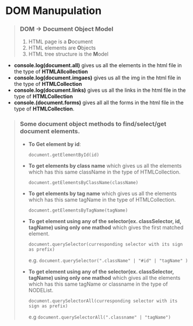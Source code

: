 # DOM Manupulation

> ### DOM -> Document Object Model
>
> 1. HTML page is a **D**ocument
> 2. HTML elements are **O**bjects
> 3. HTML tree structure is the **M**odel

- **console.log(document.all)** gives us all the elements in the html file in the type of **HTMLAllcollection**
- **console.log(document.imgaes)** gives us all the img in the html file in the type of **HTMLCollection**
- **console.log(document.links)** gives us all the links in the html file in the type of **HTMLCollection**
- **console.(document.forms)** gives all all the forms in the html file in the type of **HTMLCollection**.

> ### Some document object methods to find/select/get document elements.
>
> - **To Get element by id**:
>
>   `document.getElementById(id)`
>
> - **To get elements by class name** which gives us all the elements which has this same className in the type of HTMLCollection.
>
>   `document.getElementsByClassName(className)`
>
> - **To get elements by tag name** which gives us all the elements which has this same tagName in the type of HTMLCollection.
>
>   `document.getElementsByTagName(tagName)`
>
> - **To get element using any of the selector(ex. classSelector, id, tagName) using only one mathod** which gives the first matched element.
>
>   `document.querySelector(curresponding selector with its sign as prefix)`
>
>   e.g. `document.querySelector(".className" | "#id" | "tagName" )`
>
> - **To get element using any of the selector(ex. classSelector, tagName) using only one mathod** which gives all the elements which has this same tagName or classname in the type of NODEList.
>
>   `document.querySelectorAll(curresponding selector with its sign as prefix)`
>
>   e.g `document.querySelectorAll(".classname" | "tagName") `
